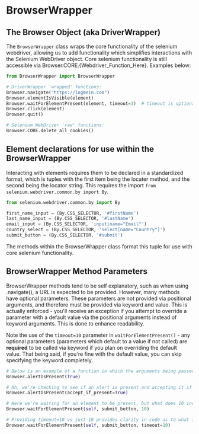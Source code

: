 # BrowserWrapper

## The Browser Object (aka DriverWrapper)
The `BrowserWrapper` class wraps the core functionality of the selenium webdriver, allowing us to add functionality which simplifies interactions with the Selenium WebDriver object. Core selenium functionality is still accessible via Browser.CORE.{Webdriver_Function_Here}. Examples below:

```python
from BrowserWrapper import BrowserWrapper

# DriverWrapper 'wrapped' functions:
Browser.navigate("https://logmein.com")
Browser.elementIsVisible(element)
Browser.waitForElementPresent(element, timeout=3)  # timeout is optional as the default is 5
Browser.click(element)
Browser.quit()

# Selenium WebDriver 'raw' functions:
Browser.CORE.delete_all_cookies()
```

## Element declarations for use within the BrowserWrapper
Interacting with elements requires them to be declared in a standardized format, which is tuples with the first item being the locater method, and the second being the locator string. This requires the import `from selenium.webdriver.common.by import By`.

```python
from selenium.webdriver.common.by import By

first_name_input = (By.CSS_SELECTOR, '#firstName')
last_name_input = (By.CSS_SELECTOR, '#lastName')
email_input = (By.CSS_SELECTOR, 'input[name="Email"')
country_select = (By.CSS_SELECTOR, 'select[name="Country"]')
submit_button = (By.CSS_SELECTOR, '#submit')
```

The methods within the BrowserWrapper class format this tuple for use with core selenium functionality.

## BrowserWrapper Method Parameters
BrowserWrapper methods tend to be self explanatory, such as when using .navigate(), a URL is expected to be provided. However, many methods have optional parameters. These parameters are not provided via positional arguments, and therefore must be provided via keyword and value. This is actually enforced - you'll receive an exception if you attempt to override a parameter with a default value via the positional arguments instead of keyword arguments. This is done to enhance readability.

Note the use of the `timeout=10` parameter in `waitForElementPresent()` - any optional parameters (parameters which default to a value if not called) are **required** to be called via keyword if you plan on overriding the default value. That being said, if you're fine with the default value, you can skip specifying the keyword completely.

```python
# Below is an example of a function in which the arguments being passed are not easily identifiable. Are we stating that the alert is indeed present to the Browser? What does True mean here?
Browser.alertIsPresent(True)

# Ah, we're checking to see if an alert is present and accepting it if so!
Browser.alertIsPresent(accept_if_present=True)

# Here we're waiting for an element to be present, but what does 10 indicate? (alright, it's probably the timeout, but still!)
Browser.waitForElementPresent(self, submit_button, 10)

# Providing timeout=10 vs just 10 provides clarity in code as to what 10's purpose is
Browser.waitForElementPresent(self, submit_button, timeout=10)
```